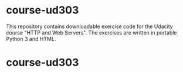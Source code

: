 # course-ud303

This repository contains downloadable exercise code for the Udacity course
"HTTP and Web Servers".  The exercises are written in portable Python 3 and
HTML.

# course-ud303
